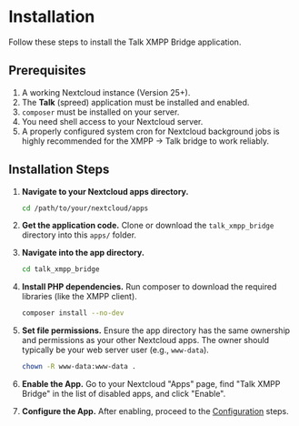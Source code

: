 # Installation

Follow these steps to install the Talk XMPP Bridge application.

## Prerequisites

1.  A working Nextcloud instance (Version 25+).
2.  The **Talk** (spreed) application must be installed and enabled.
3.  `composer` must be installed on your server.
4.  You need shell access to your Nextcloud server.
5.  A properly configured system cron for Nextcloud background jobs is highly recommended for the XMPP -> Talk bridge to work reliably.

## Installation Steps

1.  **Navigate to your Nextcloud apps directory.**
    ```bash
    cd /path/to/your/nextcloud/apps
    ```

2.  **Get the application code.**
    Clone or download the `talk_xmpp_bridge` directory into this `apps/` folder.

3.  **Navigate into the app directory.**
    ```bash
    cd talk_xmpp_bridge
    ```

4.  **Install PHP dependencies.**
    Run composer to download the required libraries (like the XMPP client).
    ```bash
    composer install --no-dev
    ```

5.  **Set file permissions.**
    Ensure the app directory has the same ownership and permissions as your other Nextcloud apps. The owner should typically be your web server user (e.g., `www-data`).
    ```bash
    chown -R www-data:www-data .
    ```

6.  **Enable the App.**
    Go to your Nextcloud "Apps" page, find "Talk XMPP Bridge" in the list of disabled apps, and click "Enable".

7.  **Configure the App.**
    After enabling, proceed to the [Configuration](configuration.md) steps.
